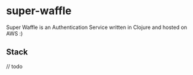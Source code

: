 # super-waffle

Super Waffle is an Authentication Service written in Clojure and hosted on AWS :)



## Stack

// todo